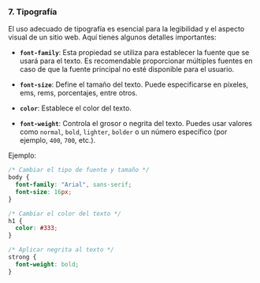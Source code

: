 
### 7. Tipografía

El uso adecuado de tipografía es esencial para la legibilidad y el aspecto visual de un sitio web. Aquí tienes algunos detalles importantes:

- **`font-family`**: Esta propiedad se utiliza para establecer la fuente que se usará para el texto. Es recomendable proporcionar múltiples fuentes en caso de que la fuente principal no esté disponible para el usuario.

- **`font-size`**: Define el tamaño del texto. Puede especificarse en píxeles, ems, rems, porcentajes, entre otros.

- **`color`**: Establece el color del texto.

- **`font-weight`**: Controla el grosor o negrita del texto. Puedes usar valores como `normal`, `bold`, `lighter`, `bolder` o un número específico (por ejemplo, `400`, `700`, etc.).

Ejemplo:

```css
/* Cambiar el tipo de fuente y tamaño */
body {
  font-family: "Arial", sans-serif;
  font-size: 16px;
}

/* Cambiar el color del texto */
h1 {
  color: #333;
}

/* Aplicar negrita al texto */
strong {
  font-weight: bold;
}
```
